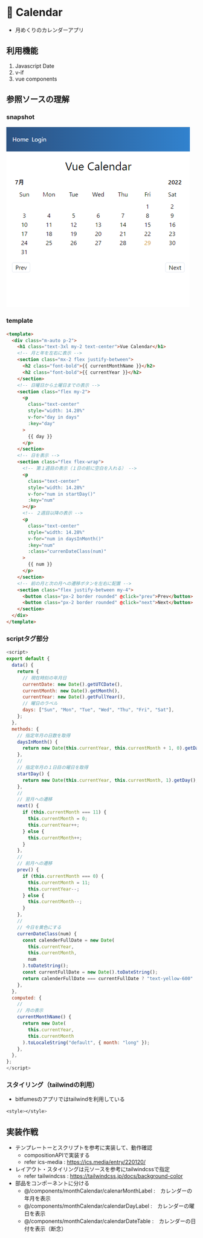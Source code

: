 <!-- 12_Calendar.md -->
# 🔷 Calendar
- 月めくりのカレンダーアプリ

## 利用機能
1. Javascript Date
2. v-if
3. vue components

## 参照ソースの理解

### snapshot

![snapshot](images/12_Calendar.png)

### template
```html
<template>
  <div class="m-auto p-2">
    <h1 class="text-3xl my-2 text-center">Vue Calendar</h1>
    <!-- 月と年を左右に表示 -->
    <section class="mx-2 flex justify-between">
      <h2 class="font-bold">{{ currentMonthName }}</h2>
      <h2 class="font-bold">{{ currentYear }}</h2>
    </section>
    <!-- 日曜日から土曜日までの表示 -->
    <section class="flex my-2">
      <p
        class="text-center"
        style="width: 14.28%"
        v-for="day in days"
        :key="day"
      >
        {{ day }}
      </p>
    </section>
    <!-- 日を表示 -->
    <section class="flex flex-wrap">
      <!-- 第１週目の表示（１日の前に空白を入れる） -->
      <p
        class="text-center"
        style="width: 14.28%"
        v-for="num in startDay()"
        :key="num"
      ></p>
      <!-- ２週目以降の表示 -->
      <p
        class="text-center"
        style="width: 14.28%"
        v-for="num in daysInMonth()"
        :key="num"
        :class="currenDateClass(num)"
      >
        {{ num }}
      </p>
    </section>
    <!-- 前の月と次の月への遷移ボタンを左右に配置 -->
    <section class="flex justify-between my-4">
      <button class="px-2 border rounded" @click="prev">Prev</button>
      <button class="px-2 border rounded" @click="next">Next</button>
    </section>
  </div>
</template>
```

### scriptタグ部分
```js
<script>
export default {
  data() {
    return {
      // 現在時刻の年月日
      currentDate: new Date().getUTCDate(),
      currentMonth: new Date().getMonth(),
      currentYear: new Date().getFullYear(),
      // 曜日のラベル
      days: ["Sun", "Mon", "Tue", "Wed", "Thu", "Fri", "Sat"],
    };
  },
  methods: {
    // 指定年月の日数を取得
    daysInMonth() {
      return new Date(this.currentYear, this.currentMonth + 1, 0).getDate();
    },
    // 
    // 指定年月の１日目の曜日を取得
    startDay() {
      return new Date(this.currentYear, this.currentMonth, 1).getDay();
    },
    // 
    // 翌月への遷移
    next() {
      if (this.currentMonth === 11) {
        this.currentMonth = 0;
        this.currentYear++;
      } else {
        this.currentMonth++;
      }
    },
    // 
    // 前月への遷移
    prev() {
      if (this.currentMonth === 0) {
        this.currentMonth = 11;
        this.currentYear--;
      } else {
        this.currentMonth--;
      }
    },
    // 
    // 今日を黄色にする
    currenDateClass(num) {
      const calenderFullDate = new Date(
        this.currentYear,
        this.currentMonth,
        num
      ).toDateString();
      const currentFullDate = new Date().toDateString();
      return calenderFullDate === currentFullDate ? "text-yellow-600" : "";
    },
  },
  computed: {
    // 
    // 月の表示
    currentMonthName() {
      return new Date(
        this.currentYear,
        this.currentMonth
      ).toLocaleString("default", { month: "long" });
    },
  },
};
</script>
```

### スタイリング（tailwindの利用）
- bitfumesのアプリではtailwindを利用している
```css
<style></style>
```


## 実装作戦
- テンプレートーとスクリプトを参考に実装して、動作確認
  - compositionAPIで実装する
  - refer ics-media : https://ics.media/entry/220120/
- レイアウト・スタイリングは元ソースを参考にtailwindcssで指定
  - refer tailwindcss : https://tailwindcss.jp/docs/background-color
- 部品をコンポーネントに分ける
  - @/components/monthCalendar/calenarMonthLabel :　カレンダーの年月を表示
  - @/components/monthCalendar/calendarDayLabel :　カレンダーの曜日を表示
  - @/components/monthCalendar/calendarDateTable :　カレンダーの日付を表示（断念）
